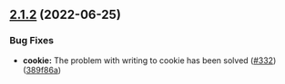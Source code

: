 ## [2.1.2](https://github.com/awibox/combo-storage/compare/v2.1.1...v2.1.2) (2022-06-25)


### Bug Fixes

* **cookie:** The problem with writing to cookie has been solved ([#332](https://github.com/awibox/combo-storage/issues/332)) ([389f86a](https://github.com/awibox/combo-storage/commit/389f86a924cc501a51dd7aa41c5f48b456f536d9))
